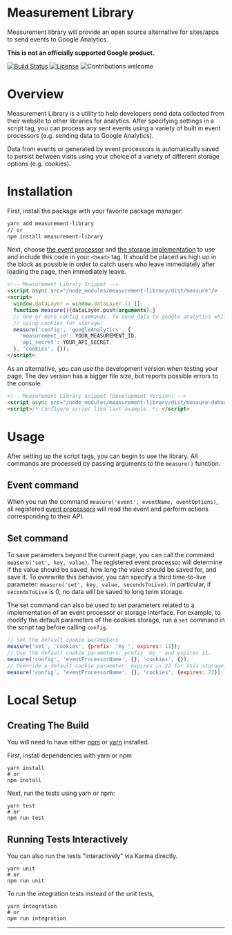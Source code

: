 # Measurement Library

Measurement library will provide an open source alternative for sites/apps to send events to Google Analytics.

**This is not an officially supported Google product.**


[![Build Status](https://travis-ci.org/googleinterns/measurement-library.svg?branch=master)](https://travis-ci.org/github/googleinterns/measurement-library/branches)
[![License](https://img.shields.io/badge/License-Apache%202.0-blue.svg)](https://opensource.org/licenses/Apache-2.0)
![Contributions welcome](https://img.shields.io/badge/contributions-welcome-orange.svg)

# Overview
Measurement Library is a utility to help developers send data collected from their website to
other libraries for analytics. After specifying settings in a script tag, you can process any
sent events using a variety of built in event processors (e.g. sending data to Google Analytics).

Data from events or generated by event processors is automatically saved to persist between visits using your choice of
a variety of different storage options (e.g. cookies).

# Installation
First, install the package with your favorite package manager:
```bash
yarn add measurement-library
// or
npm install measurement-library
```

Next, choose [the event processor](#event-processors) and [the storage implementation](#storage-interfaces)
to use and include this code in your `<head>` tag. It should be placed as high up in the block as possible
in order to catch users who leave immediately after loading the page, then immediately leave.
```html
<!-- Measurement Library Snippet -->
<script async src="/node_modules/measurement-library/dist/measure"/>
<script>
  window.dataLayer = window.dataLayer || [];
  function measure(){dataLayer.push(arguments);}
  // One or more config commands. To send data to google analytics while 
  // using cookies for storage:
  measure('config', 'googleAnalytics', {
    'measurement_id': YOUR_MEASUREMENT_ID,
    'api_secret': YOUR_API_SECRET,
  }, 'cookies', {});
</script>
```

As an alternative, you can use the development version when testing your page. The dev version has a bigger file size,
but reports possible errors to the console.
```html
<!-- Measurement Library Snippet (Development Version) -->
<script async src="/node_modules/measurement-library/dist/measure-debug"/>
<script>/* Configure script like last example. */ </script>
```

# Usage
After setting up the script tags, you can begin to use the library. All commands
are processed by passing arguments to the  `measure()` function. 

## Event command
When you run the command `measure('event', eventName, eventOptions)`, all registered
[event processors](#event-processors) will read the event and perform actions corresponding
to their API.

## Set command
To save parameters beyond the current page, you can call the command `measure('set', key, value)`.
The registered event processor will determine if the value should be saved, how long the value should
be saved for, and save it. To overwrite this behavior, you can specify a third time-to-live parameter:
`measure('set', key, value, secondsToLive)`. In particular, if `secondsToLive` is 0, no data will be saved
to long term storage.

The set command can also be used to set parameters related to a implementation of
an event processor or storage interface. For example, to modify the default parameters
of the cookies storage, run a `set` command in the script tag before calling
`config`. 

```js
// Set the default cookie parameters
measure('set', 'cookies', {prefix: 'my_', expires: 11});
// Use the default cookie parameters: prefix 'my_' and expires 11.
measure('config', 'eventProcessorName', {}, 'cookies', {});
// Override a default cookie parameter: expires is 22 for this storage.
measure('config', 'eventProcessorName', {}, 'cookies', {expires: 22});
```

# Local Setup
## Creating The Build
You will need to have either [npm](https://docs.npmjs.com/downloading-and-installing-node-js-and-npm)
or [yarn](https://classic.yarnpkg.com/en/docs/install/#debian-stable) installed.

First, install dependencies with yarn or npm
```shell script
yarn install
# or
npm install
```

Next, run the tests using yarn or npm:

```shell script
yarn test
# or
npm run test
```

## Running Tests Interactively
You can also run the tests "interactively" via Karma directly.

```shell script
yarn unit
# or
npm run unit
```

To run the integration tests instead of the unit tests,

```shell script
yarn integration
# or
npm run integration
```
****
